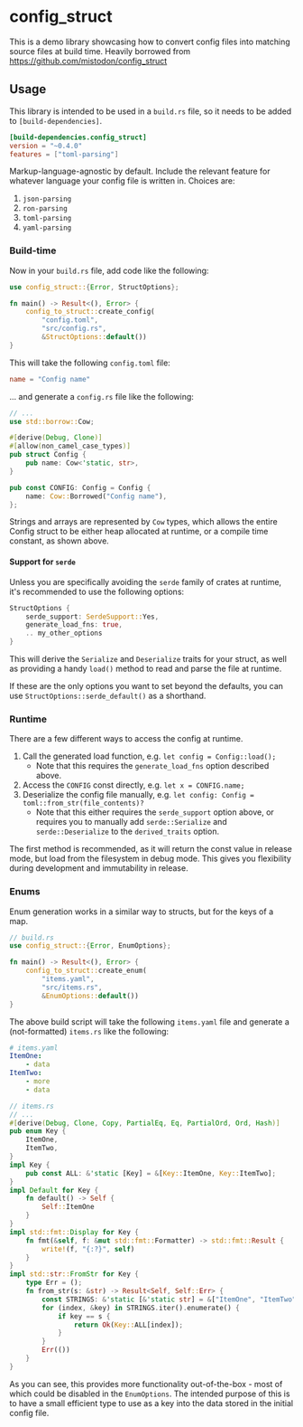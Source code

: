 config_struct
===

This is a demo library showcasing how to convert config files into matching source files at build time.
Heavily borrowed from https://github.com/mistodon/config_struct

## Usage

This library is intended to be used in a `build.rs` file, so it needs to be added to `[build-dependencies]`.

```toml
[build-dependencies.config_struct]
version = "~0.4.0"
features = ["toml-parsing"]
```
Markup-language-agnostic by default. Include the relevant feature for whatever language your config file is written in. Choices are:

1.  `json-parsing`
2.  `ron-parsing`
3.  `toml-parsing`
4.  `yaml-parsing`

### Build-time

Now in your `build.rs` file, add code like the following:

```rust
use config_struct::{Error, StructOptions};

fn main() -> Result<(), Error> {
    config_to_struct::create_config(
        "config.toml",
        "src/config.rs",
        &StructOptions::default())
}
```

This will take the following `config.toml` file:

```toml
name = "Config name"
```

... and generate a `config.rs` file like the following:

```rust
// ...
use std::borrow::Cow;

#[derive(Debug, Clone)]
#[allow(non_camel_case_types)]
pub struct Config {
    pub name: Cow<'static, str>,
}

pub const CONFIG: Config = Config {
    name: Cow::Borrowed("Config name"),
};
```

Strings and arrays are represented by `Cow` types, which allows the entire Config struct to be either heap allocated at runtime, or a compile time constant, as shown above.

#### Support for `serde`

Unless you are specifically avoiding the `serde` family of crates at runtime, it's recommended to use the following options:

```rust
StructOptions {
    serde_support: SerdeSupport::Yes,
    generate_load_fns: true,
    .. my_other_options
}
```

This will derive the `Serialize` and `Deserialize` traits for your struct, as well as providing a handy `load()` method to read and parse the file at runtime.

If these are the only options you want to set beyond the defaults, you can use `StructOptions::serde_default()` as a shorthand.

### Runtime

There are a few different ways to access the config at runtime.

1.  Call the generated load function, e.g. `let config = Config::load();`
    - Note that this requires the `generate_load_fns` option described above.
2.  Access the `CONFIG` const directly, e.g. `let x = CONFIG.name;`
3.  Deserialize the config file manually, e.g. `let config: Config = toml::from_str(file_contents)?`
    - Note that this either requires the `serde_support` option above, or requires you to manually add `serde::Serialize` and `serde::Deserialize` to the `derived_traits` option.

The first method is recommended, as it will return the const value in release mode, but load from the filesystem in debug mode. This gives you flexibility during development and immutability in release.

### Enums

Enum generation works in a similar way to structs, but for the keys of a map.

```rust
// build.rs
use config_struct::{Error, EnumOptions};

fn main() -> Result<(), Error> {
    config_to_struct::create_enum(
        "items.yaml",
        "src/items.rs",
        &EnumOptions::default())
}
```

The above build script will take the following `items.yaml` file and generate
a (not-formatted) `items.rs` like the following:

```yaml
# items.yaml
ItemOne:
    - data
ItemTwo:
    - more
    - data
```

```rust
// items.rs
// ...
#[derive(Debug, Clone, Copy, PartialEq, Eq, PartialOrd, Ord, Hash)]
pub enum Key {
    ItemOne,
    ItemTwo,
}
impl Key {
    pub const ALL: &'static [Key] = &[Key::ItemOne, Key::ItemTwo];
}
impl Default for Key {
    fn default() -> Self {
        Self::ItemOne
    }
}
impl std::fmt::Display for Key {
    fn fmt(&self, f: &mut std::fmt::Formatter) -> std::fmt::Result {
        write!(f, "{:?}", self)
    }
}
impl std::str::FromStr for Key {
    type Err = ();
    fn from_str(s: &str) -> Result<Self, Self::Err> {
        const STRINGS: &'static [&'static str] = &["ItemOne", "ItemTwo"];
        for (index, &key) in STRINGS.iter().enumerate() {
            if key == s {
                return Ok(Key::ALL[index]);
            }
        }
        Err(())
    }
}
```

As you can see, this provides more functionality out-of-the-box - most of
which could be disabled in the `EnumOptions`. The intended purpose of
this is to have a small efficient type to use as a key into the data stored
in the initial config file.

